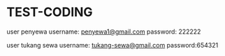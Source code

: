 # TEST-CODING

user penyewa
username: penyewa1@gmail.com
password: 222222

user tukang sewa
username: tukang-sewa@gmail.com
password:654321
